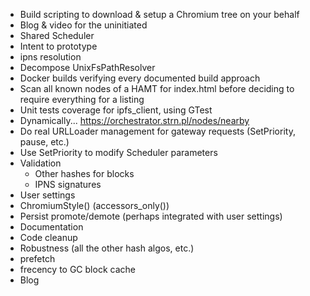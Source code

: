 * Build scripting to download & setup a Chromium tree on your behalf
* Blog & video for the uninitiated
* Shared Scheduler
* Intent to prototype
* ipns resolution
* Decompose UnixFsPathResolver
* Docker builds verifying every documented build approach
* Scan all known nodes of a HAMT for index.html before deciding to require everything for a listing
* Unit tests coverage for ipfs_client, using GTest
* Dynamically... https://orchestrator.strn.pl/nodes/nearby
* Do real URLLoader management for gateway requests (SetPriority, pause, etc.)
* Use SetPriority to modify Scheduler parameters
* Validation
    - Other hashes for blocks
    - IPNS signatures
* User settings
* ChromiumStyle() (accessors_only())
* Persist promote/demote (perhaps integrated with user settings)
* Documentation
* Code cleanup
* Robustness (all the other hash algos, etc.)
* prefetch
* frecency to GC block cache
* Blog
